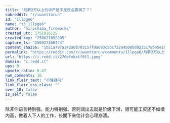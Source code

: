 ```yaml
---
title: "月薪2万以上的中产是不是没必要润了？"
subreddit: "r/iwanttorun"
id: "1llpge6"
name: "t3_1llpge6"
author: "hiroshima_fireworks"
created_utc: 1751016125
created_key: "250627092205"
capture_ts: "250927160444"
content_sha256: "1b21a797a342a0b703157f0a693c5bc72204508bd923b178b45e102f6c3c2421"
permalink: "https://reddit.com/r/iwanttorun/comments/1llpge6/月薪2万以上的中产是不是没必要润了/"
url: "https://i.redd.it/270efmkxtf9f1.jpeg"
domain: "i.redd.it"
ups: 0
upvote_ratio: 0.47
num_comments: 16
link_flair_text: "不懂就问"
link_flair_css_class: ""
over_18: false
is_self: false
---
```


除非你语言特别强，能力特别强。否则润出去就是阶级下滑，很可能工资还不如墙内高，做着人下人的工作，长期下来估计会心理崩溃。

